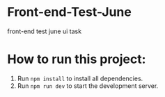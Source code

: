 # Front-end-Test-June
front-end test june ui task

# How to run this project:

1. Run `npm install` to install all dependencies.
2. Run `npm run dev` to start the development server.

